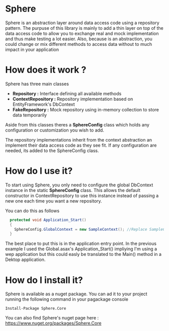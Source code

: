 # Sphere

Sphere is an abstraction layer around data access code using a repository pattern. The purpuse of this library is mainly to add a thin layer on top of the data access code to allow you to exchange real and mock implementation and thus make testing a lot easier. Also, because is an abstraction, you could change or mix different methods to access data without to much impact in your application

# How does it work ?
Sphere has three main classes
* **Repository :** Interface defining all available methods
* **ContextRepository :** Repository implementation based on EntityFramework's DbContext
* **FakeRepository :** Mock repository using in-memory collection to store data temporarily

Aside from this classes theres a **SphereConfig** class which holds any configuration or customization you wish to add.

The repository implementations inherit from the context abstraction an implement their data access code as they see fit. If any configuration are needed, its added to the SphereConfig class.

# How do I use it?

To start using Sphere, you only need to configure the global DbContext instance in the static **SphereConfig** class. This allows the default constructor in ContextRepository to use this instance instead of passing a new one each time you want a new repository.

You can do this as follows
```C#
  protected void Application_Start()
  {
    SphereConfig.GlobalContext = new SampleContext(); //Replace SampleContext with your DbContext instance
  }
```

The best place to put this is in the application entry point. In the previous example I used the Global.asax's Application_Start() impliying I'm using a wep application but this could easly be translated to the Main() method in a Dektop application.

# How do I install it?

Sphere is available as a nuget package. You can ad it to your project running the following command in your pagackage console

```
Install-Package Sphere.Core
```

You can also find Sphere's nuget page here : https://www.nuget.org/packages/Sphere.Core

